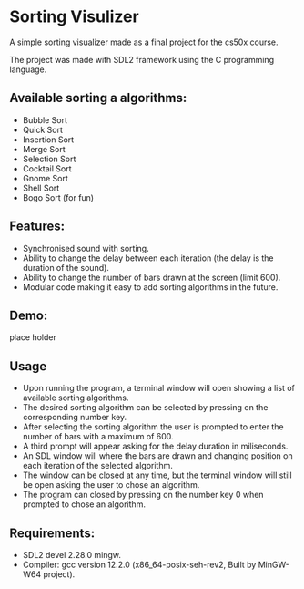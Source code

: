 # Sorting Visulizer

A simple sorting visualizer made as a final project for the cs50x course.

The project was made with SDL2 framework using the C programming language.

## Available sorting a algorithms:

- Bubble Sort
- Quick Sort
- Insertion Sort
- Merge Sort
- Selection Sort
- Cocktail Sort
- Gnome Sort
- Shell Sort
- Bogo Sort (for fun)

## Features:

- Synchronised sound with sorting.
- Ability to change the delay between each iteration (the delay is the duration of the sound).
- Ability to change the number of bars drawn at the screen (limit 600).
- Modular code making it easy to add sorting algorithms in the future.

## Demo:

place holder

## Usage

- Upon running the program, a terminal window will open showing a list of available sorting algorithms.
- The desired sorting algorithm can be selected by pressing on the corresponding number key.
- After selecting the sorting algorithm the user is prompted to enter the number of bars with a maximum of 600.
- A third prompt will appear asking for the delay duration in miliseconds.
- An SDL window will where the bars are drawn and changing position on each iteration of the selected algorithm.
- The window can be closed at any time, but the terminal window will still be open asking the user to chose an algorithm.
- The program can closed by pressing on the number key 0 when prompted to chose an algorithm.

## Requirements:

- SDL2 devel 2.28.0 mingw.
- Compiler: gcc version 12.2.0 (x86_64-posix-seh-rev2, Built by MinGW-W64 project).
